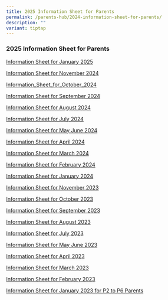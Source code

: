```yaml
---
title: 2025 Information Sheet for Parents
permalink: /parents-hub/2024-information-sheet-for-parents/
description: ""
variant: tiptap
---
```

<h3><strong>2025 Information Sheet for Parents</strong></h3>
<p><a href="/files/Parents' Hub/2025 Information Sheets/001_Information_Sheet_for_January_2025.pdf" rel="noopener nofollow" target="_blank">Information Sheet for January 2025</a>
</p>
<p><a href="/files/Information_Sheet_for_November_2024.pdf" rel="noopener nofollow" target="_blank">Information Sheet for November 2024</a>
</p>
<p><a href="/files/Information_Sheet_for_October_2024.pdf" rel="noopener nofollow" target="_blank">Information_Sheet_for_October_2024</a>
</p>
<p><a href="/files/Information_Sheet_for_September_2024.pdf" rel="noopener nofollow" target="_blank">Information Sheet for September 2024</a>
</p>
<p><a href="/files/Information_Sheet_for_August_2024.pdf" rel="noopener noreferrer nofollow" target="_blank">Information Sheet for August 2024</a>
</p>
<p><a href="/files/Information_Sheet_for_July_2024.pdf" rel="noopener noreferrer nofollow" target="_blank">Information Sheet for July 2024</a>
</p>
<p><a href="/files/Information_Sheet_for_May_June_2024.pdf" rel="noopener noreferrer nofollow" target="_blank">Information Sheet for May June 2024</a>
</p>
<p><a href="/files/Parents'%20Hub/2023%20information%20sheets/Information_Sheet_for_April_2024.pdf" rel="noopener noreferrer nofollow" target="_blank">Information Sheet for April 2024</a>
</p>
<p><a href="/files/Parents'%20Hub/2023%20information%20sheets/Information_Sheet_for_March_2024_v2.pdf" rel="noopener noreferrer nofollow" target="_blank">Information Sheet for March 2024</a>
</p>
<p><a href="/files/Parents'%20Hub/2023%20information%20sheets/Information_Sheet_for_February_2024.pdf" rel="noopener noreferrer nofollow" target="_blank">Information Sheet for February 2024</a>
</p>
<p><a href="/files/Parents'%20Hub/2023%20information%20sheets/Information_Sheet_for_January_2024.pdf" rel="noopener noreferrer nofollow" target="_blank">Information Sheet for January 2024</a>
</p>
<p><a href="/files/Parents'%20Hub/2023%20information%20sheets/information%20sheet%20for%20november%202023.pdf" rel="noopener noreferrer nofollow" target="_blank">Information Sheet for November 2023</a>
</p>
<p><a href="/files/Parents'%20Hub/2023%20information%20sheets/information%20sheet%20for%20october%202023.pdf" rel="noopener noreferrer nofollow" target="_blank">Information Sheet for October 2023</a>
</p>
<p><a href="/files/Parents'%20Hub/2023%20information%20sheets/information%20sheet%20for%20september%202023.pdf" rel="noopener noreferrer nofollow" target="_blank">Information Sheet for September 2023</a>
</p>
<p><a href="/files/Parents'%20Hub/2023%20information%20sheets/information%20sheet%20for%20august%202023.pdf" rel="noopener noreferrer nofollow" target="_blank">Information Sheet for August 2023</a>
</p>
<p><a href="/files/Parents'%20Hub/2023%20information%20sheets/information%20sheet%20for%20july%202023.pdf" rel="noopener noreferrer nofollow" target="_blank">Information Sheet for July 2023</a>
</p>
<p><a href="/files/Parents'%20Hub/2023%20information%20sheets/information%20sheet%20for%20may%20june%202023.pdf" rel="noopener noreferrer nofollow" target="_blank">Information Sheet for May June 2023</a>
</p>
<p><a href="/files/Parents'%20Hub/2023%20information%20sheets/Information%20Sheet%20for%20April%202023.pdf" rel="noopener noreferrer nofollow" target="_blank">Information Sheet for April 2023</a>
</p>
<p><a href="/files/Parents'%20Hub/2023%20information%20sheets/Information%20Sheet%20for%20March%202023.pdf" rel="noopener noreferrer nofollow" target="_blank">Information Sheet for March 2023</a>
</p>
<p><a href="/files/Parents'%20Hub/2023%20information%20sheets/Information%20Sheet%20for%20February%202023.pdf" rel="noopener noreferrer nofollow" target="_blank">Information Sheet for February 2023</a>
</p>
<p><a href="/files/Parents'%20Hub/2023%20information%20sheets/Information%20Sheet%20for%20January%202023%20for%20P2%20to%20P6.pdf" rel="noopener noreferrer nofollow" target="_blank">Information Sheet for January 2023 for P2 to P6 Parents</a>
</p>